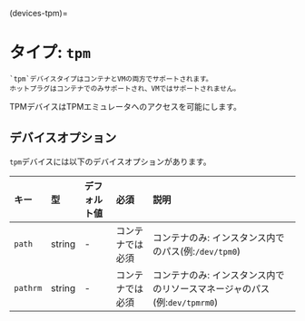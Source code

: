 (devices-tpm)=
# タイプ: `tpm`

```{note}
`tpm`デバイスタイプはコンテナとVMの両方でサポートされます。
ホットプラグはコンテナでのみサポートされ、VMではサポートされません。
```

TPMデバイスはTPMエミュレータへのアクセスを可能にします。

## デバイスオプション

`tpm`デバイスには以下のデバイスオプションがあります。

キー     | 型     | デフォルト値 | 必須             | 説明
:--      | :--    | :--          | :--              | :--
`path`   | string | -            | コンテナでは必須 | コンテナのみ: インスタンス内でのパス(例:`/dev/tpm0`)
`pathrm` | string | -            | コンテナでは必須 | コンテナのみ: インスタンス内でのリソースマネージャのパス(例:`dev/tpmrm0`)
